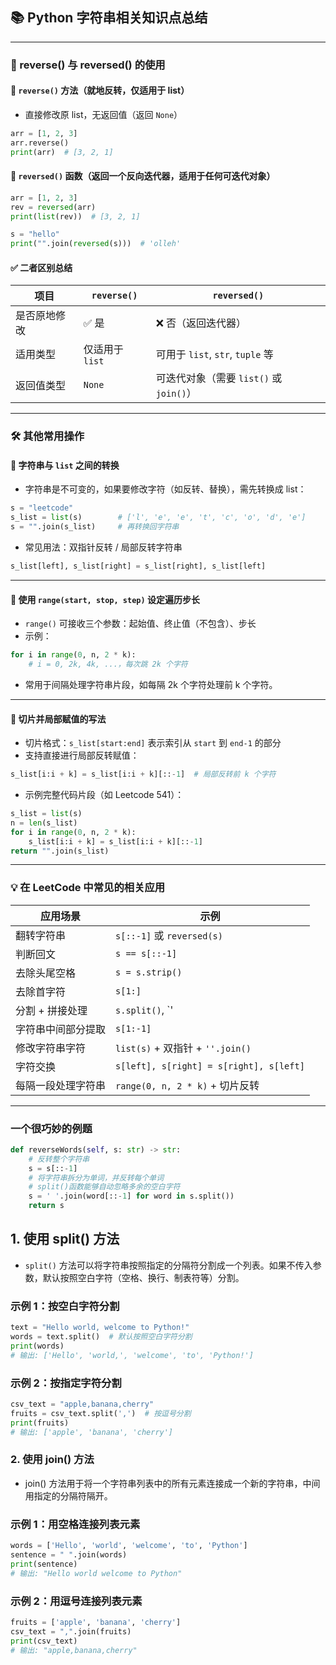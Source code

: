 ## 📚 Python 字符串相关知识点总结

---

### 🔄 reverse() 与 reversed() 的使用

#### 🔹 `reverse()` 方法（**就地反转，仅适用于 list**）

- 直接修改原 list，无返回值（返回 `None`）

```python
arr = [1, 2, 3]
arr.reverse()
print(arr)  # [3, 2, 1]
```

#### 🔹 `reversed()` 函数（**返回一个反向迭代器**，适用于任何可迭代对象）

```python
arr = [1, 2, 3]
rev = reversed(arr)
print(list(rev))  # [3, 2, 1]

s = "hello"
print("".join(reversed(s)))  # 'olleh'
```

#### ✅ 二者区别总结

| 项目        | `reverse()`         | `reversed()`               |
|-------------|---------------------|----------------------------|
| 是否原地修改 | ✅ 是                | ❌ 否（返回迭代器）         |
| 适用类型    | 仅适用于 `list`     | 可用于 `list`, `str`, `tuple` 等 |
| 返回值类型  | `None`              | 可迭代对象（需要 `list()` 或 `join()`） |

---

### 🛠️ 其他常用操作

#### 🔹 字符串与 `list` 之间的转换

- 字符串是不可变的，如果要修改字符（如反转、替换），需先转换成 list：
  
```python
s = "leetcode"
s_list = list(s)        # ['l', 'e', 'e', 't', 'c', 'o', 'd', 'e']
s = "".join(s_list)     # 再转换回字符串
```

- 常见用法：双指针反转 / 局部反转字符串

```python
s_list[left], s_list[right] = s_list[right], s_list[left]
```

---

#### 🔹 使用 `range(start, stop, step)` 设定遍历步长

- `range()` 可接收三个参数：起始值、终止值（不包含）、步长
- 示例：

```python
for i in range(0, n, 2 * k):
    # i = 0, 2k, 4k, ...，每次跳 2k 个字符
```

- 常用于间隔处理字符串片段，如每隔 2k 个字符处理前 k 个字符。

---

#### 🔹 切片并局部赋值的写法

- 切片格式：`s_list[start:end]` 表示索引从 `start` 到 `end-1` 的部分
- 支持直接进行局部反转赋值：

```python
s_list[i:i + k] = s_list[i:i + k][::-1]  # 局部反转前 k 个字符
```

- 示例完整代码片段（如 Leetcode 541）：

```python
s_list = list(s)
n = len(s_list)
for i in range(0, n, 2 * k):
    s_list[i:i + k] = s_list[i:i + k][::-1]
return "".join(s_list)
```

---

### 💡 在 LeetCode 中常见的相关应用

| 应用场景           | 示例                                     |
|--------------------|------------------------------------------|
| 翻转字符串         | `s[::-1]` 或 `reversed(s)`                |
| 判断回文           | `s == s[::-1]`                            |
| 去除头尾空格       | `s = s.strip()`                           |
| 去除首字符         | `s[1:]`                                   |
| 分割 + 拼接处理    | `s.split()`, `'|'.join(...)`              |
| 字符串中间部分提取 | `s[1:-1]`                                 |
| 修改字符串字符     | `list(s)` + 双指针 + `''.join()`           |
| 字符交换           | `s[left], s[right] = s[right], s[left]`   |
| 每隔一段处理字符串 | `range(0, n, 2 * k)` + 切片反转            |

---

### 一个很巧妙的例题

```python
def reverseWords(self, s: str) -> str:
    # 反转整个字符串
    s = s[::-1]
    # 将字符串拆分为单词，并反转每个单词
    # split()函数能够自动忽略多余的空白字符
    s = ' '.join(word[::-1] for word in s.split())
    return s
```

## 1. 使用 split() 方法

- `split()` 方法可以将字符串按照指定的分隔符分割成一个列表。如果不传入参数，默认按照空白字符（空格、换行、制表符等）分割。

### 示例 1：按空白字符分割

```python
text = "Hello world, welcome to Python!"
words = text.split()  # 默认按照空白字符分割
print(words)
# 输出: ['Hello', 'world,', 'welcome', 'to', 'Python!']
```

### 示例 2：按指定字符分割

```python
csv_text = "apple,banana,cherry"
fruits = csv_text.split(',')  # 按逗号分割
print(fruits)
# 输出: ['apple', 'banana', 'cherry']
```

### 2. 使用 join() 方法

- join() 方法用于将一个字符串列表中的所有元素连接成一个新的字符串，中间用指定的分隔符隔开。
  
### 示例 1：用空格连接列表元素

```python
words = ['Hello', 'world', 'welcome', 'to', 'Python']
sentence = " ".join(words)
print(sentence)
# 输出: "Hello world welcome to Python"
```

### 示例 2：用逗号连接列表元素

```python
fruits = ['apple', 'banana', 'cherry']
csv_text = ",".join(fruits)
print(csv_text)
# 输出: "apple,banana,cherry"
```
